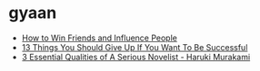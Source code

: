 # gyaan


* [How to Win Friends and Influence People](https://github.com/harshchiki/gyaan/blob/master/How%20to%20Win%20Friends%20and%20Influence%20People/How%20to%20In%20Friends%20and%20Influence%20People%20Notes.md)
* [13 Things You Should Give Up If You Want To Be Successful](https://github.com/harshchiki/gyaan/blob/master/13%20Things%20You%20Should%20Give%20Up%20If%20You%20Want%20To%20Be%20Successful/13%20Things%20You%20Should%20Give%20Up%20If%20You%20Want%20To%20Be%20Successful.md)
* [3 Essential Qualities of A Serious Novelist - Haruki Murakami](https://github.com/harshchiki/gyaan/blob/master/3%20essential%20qualitites%20of%20serious%20novelist%20-%20By%20Haruki%20Murakami/3%20essential%20qualitites%20of%20serious%20novelist%20-%20By%20Haruki%20Murakami.md)
